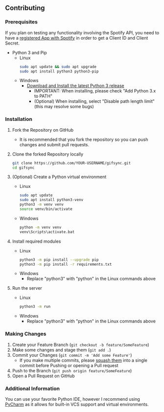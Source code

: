## Contributing
### Prerequisites

If you plan on testing any functionality involving the Spotify API, you need to have a [registered App with Spotify][spotifydev-url] in order to get a Client ID and Client Secret.

* Python 3 and Pip
    * Linux
        ```sh
        sudo apt update && sudo apt upgrade
        sudo apt install python3 python3-pip
        ```
    * Windows
        * [Download and Install the latest Python 3 release][windows-python-url]
            * IMPORTANT: When installing, please check "Add Python 3.x to PATH"
            * (Optional) When installing, select "Disable path length limit" (this may resolve some bugs)

### Installation
 
1. Fork the Repository on GitHub
    * It is recommended that you fork the repository so you can push changes and submit pull requests.

2. Clone the forked Repository locally
    ```sh
    git clone https://github.com/YOUR-USERNAME/gifsync.git
    cd gifsync
    ```

2. (Optional) Create a Python virtual environment
    * Linux
        ```sh
        sudo apt update
        sudo apt install python3-venv
        python3 -m venv venv
        source venv/bin/activate
        ```
    * Windows
        ```sh
        python -m venv venv
        venv\Scripts\activate.bat
        ```

3. Install required modules
    * Linux
        ```sh
        python3 -m pip install --upgrade pip
        python3 -m pip install -r requirements.txt
        ```
    * Windows
        * Replace "python3" with "python" in the Linux commands above

4. Run the server
    * Linux
        ```sh
        python3 -m run
        ```
    * Windows
        * Replace "python3" with "python" in the Linux commands above

### Making Changes
1. Create your Feature Branch (`git checkout -b feature/SomeFeature`)
2. Make some changes and stage them (`git add .`)
3. Commit your Changes (`git commit -m 'Add some Feature'`)
    - If you make multiple commits, please [squash them][squash-url] into a single commit before Pushing or opening a Pull request
4. Push to the Branch (`git push origin feature/SomeFeature`)
5. Open a Pull Request on GitHub

### Additional Information
You can use your favorite Python IDE, however I recommend using [PyCharm][pycharm-url] as it allows for built-in VCS support and virtual environments.

[spotifydev-url]: https://developer.spotify.com/dashboard/login
[windows-python-url]: https://www.python.org/downloads/windows/
[squash-url]: https://stackoverflow.com/questions/5189560/squash-my-last-x-commits-together-using-git
[pycharm-url]: https://www.jetbrains.com/pycharm/
